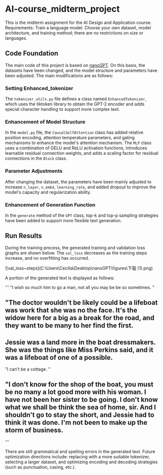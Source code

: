 # AI-course_midterm_project

This is the midterm assignment for the AI Design and Application course. Requirements: Train a language model. Choose your own dataset, model architecture, and training method; there are no restrictions on size or languages.

## Code Foundation

The main code of this project is based on [nanoGPT](https://github.com/karpathy/nanoGPT). On this basis, the datasets have been changed, and the model structure and parameters have been adjusted. The main modifications are as follows:

### Setting Enhanced_tokenizer

The `tokenizer_utils.py` file defines a class named `EnhancedTokenizer`, which uses the tiktoken library to obtain the GPT-2 encoder and adds special character handling to support more complex text.

### Enhancement of Model Structure

In the `model.py` file, the `CausalSelfAttention` class has added relative position encoding, attention temperature parameters, and gating mechanisms to enhance the model's attention mechanism. The `MLP` class uses a combination of GELU and ReLU activation functions, introduces learnable residual connection weights, and adds a scaling factor for residual connections in the `Block` class.

### Parameter Adjustments

After changing the dataset, the parameters have been mainly adjusted to increase `n_layer`, `n_embd`, `learning_rate`, and added dropout to improve the model's capacity and regularization ability.

### Enhancement of Generation Function

In the `generate` method of the `GPT` class, top-k and top-p sampling strategies have been added to support more flexible text generation.

## Run Results

During the training process, the generated training and validation loss graphs are shown below. The `val_loss` decreases as the training steps increase, and no overfitting has occurred.

![val_loss~steps](C:\Users\Cecilia\Desktop\nanoGPT\figures\下载 (1).png)

A portion of the generated text is displayed as follows:


'''
"I wish so much him to go a man, not all you may be be so sometimes.  "

"The doctor wouldn't be likely could be a lifeboat was work that she was no
the face.  It's the widow here for a big as a break for the road, and they
want to be many to her find the first.
---------------
Jessie was a land more in the boat dressmakers.  She was the things like
Miss Perkins said, and it was a lifeboat of one of a possible.
---------------
"I can't be a cottage.  "

"I don't know for the shop of the boat, you must be no many a lot good
more with his woman.  I have not been her sister to be going.  I don't
know what we shall be think the sea of home, sir.  And I shouldn't go to
stay the short, and Jessie had to think it was done.  I'm not been to make
up the storm of business.
---------------
'''

There are still grammatical and spelling errors in the generated text. Future optimization directions include: replacing with a more suitable tokenizer, selecting a larger dataset, and optimizing encoding and decoding strategies (such as punctuation, casing, etc.).
